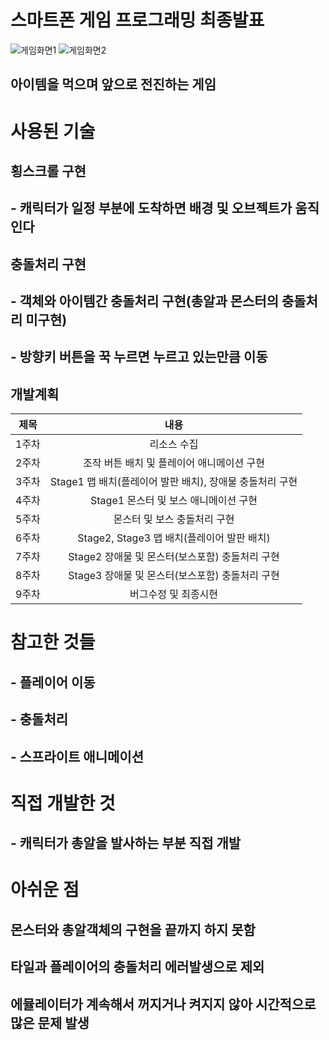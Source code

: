 # 스마트폰 게임 프로그래밍 최종발표
![게임화면1](https://user-images.githubusercontent.com/89964495/172693215-e9b7b9ed-2f47-4f89-aac0-4f19df7aead1.png)
![게임화면2](https://user-images.githubusercontent.com/89964495/172693229-05ee4ce2-137d-45ce-88b0-7cb38d3115fb.png)
## 아이템을 먹으며 앞으로 전진하는 게임
# 사용된 기술
## 횡스크롤 구현
## - 캐릭터가 일정 부분에 도착하면 배경 및 오브젝트가 움직인다
## 충돌처리 구현
## - 객체와 아이템간 충돌처리 구현(총알과 몬스터의 충돌처리 미구현)
## - 방향키 버튼을 꾹 누르면 누르고 있는만큼 이동 
## 개발계획
|제목|내용|
|:---:|:---:|
|1주차|리소스 수집|
|2주차|조작 버튼 배치 및 플레이어 애니메이션 구현|
|3주차|Stage1 맵 배치(플레이어 발판 배치), 장애물 충돌처리 구현|
|4주차|Stage1 몬스터 및 보스 애니메이션 구현|
|5주차|몬스터 및 보스 충돌처리 구현|
|6주차|Stage2, Stage3 맵 배치(플레이어 발판 배치)|
|7주차|Stage2 장애물 및 몬스터(보스포함) 충돌처리 구현|
|8주차|Stage3 장애물 및 몬스터(보스포함) 충돌처리 구현|
|9주차|버그수정 및 최종시현|
# 참고한 것들
## - 플레이어 이동
## - 충돌처리
## - 스프라이트 애니메이션
# 직접 개발한 것
## - 캐릭터가 총알을 발사하는 부분 직접 개발
# 아쉬운 점 
## 몬스터와 총알객체의 구현을 끝까지 하지 못함
## 타일과 플레이어의 충돌처리 에러발생으로 제외
## 에뮬레이터가 계속해서 꺼지거나 켜지지 않아 시간적으로 많은 문제 발생

